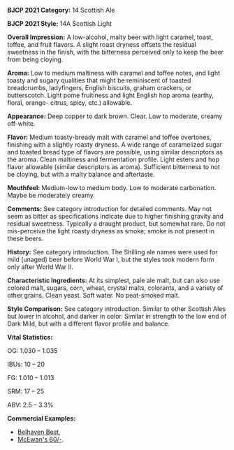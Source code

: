 <b>BJCP 2021 Category:</b> 14 Scottish Ale

<b>BJCP 2021 Style:</b> 14A Scottish Light

<b>Overall Impression:</b> A low-alcohol, malty beer with light
caramel, toast, toffee, and fruit flavors. A slight roast dryness
offsets the residual sweetness in the finish, with the bitterness
perceived only to keep the beer from being cloying.

<b>Aroma:</b> Low to medium maltiness with caramel and toffee
notes, and light toasty and sugary qualities that might be
reminiscent of toasted breadcrumbs, ladyfingers, English
biscuits, graham crackers, or butterscotch. Light pome
fruitiness and light English hop aroma (earthy, floral, orange-
citrus, spicy, etc.) allowable.

<b>Appearance:</b> Deep copper to dark brown. Clear. Low to
moderate, creamy off-white.

<b>Flavor:</b> Medium toasty-bready malt with caramel and toffee
overtones, finishing with a slightly roasty dryness. A wide
range of caramelized sugar and toasted bread type of flavors
are possible, using similar descriptors as the aroma. Clean
maltiness and fermentation profile. Light esters and hop flavor
allowable (similar descriptors as aroma). Sufficient bitterness
to not be cloying, but with a malty balance and aftertaste.

<b>Mouthfeel:</b> Medium-low to medium body. Low to moderate
carbonation. Maybe be moderately creamy.

<b>Comments:</b> See category introduction for detailed comments.
May not seem as bitter as specifications indicate due to higher
finishing gravity and residual sweetness. Typically a draught
product, but somewhat rare. Do not mis-perceive the light
roasty dryness as smoke; smoke is not present in these beers.

<b>History:</b> See category introduction. The Shilling ale names
were used for mild (unaged) beer before World War I, but the
styles took modern form only after World War II.

<b>Characteristic Ingredients:</b> At its simplest, pale ale malt,
but can also use colored malt, sugars, corn, wheat, crystal
malts, colorants, and a variety of other grains. Clean yeast. Soft
water. No peat-smoked malt.

<b>Style Comparison:</b> See category introduction. Similar to
other Scottish Ales but lower in alcohol, and darker in color.
Similar in strength to the low end of Dark Mild, but with a
different flavor profile and balance.

<b>Vital Statistics:</b>

OG: 1.030 – 1.035

IBUs: 10 – 20

FG: 1.010 – 1.013

SRM: 17 – 25

ABV: 2.5 – 3.3%

<b>Commercial Examples:</b>
- [Belhaven Best](https://untappd.com/b/belhaven-brewery-belhaven-best/10606),
- [McEwan's 60/-](https://untappd.com/b/eagle-brewery-formerly-charles-wells-mcewan-s-60/42586).
